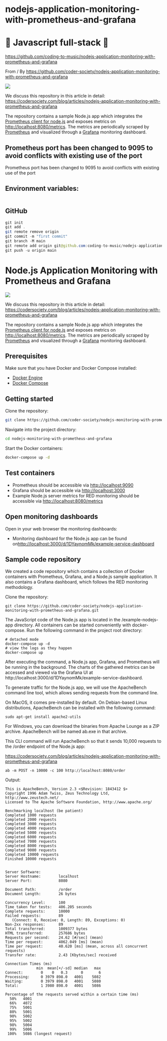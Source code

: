 # nodejs-application-monitoring-with-prometheus-and-grafana

# 🚀 Javascript full-stack 🚀

https://github.com/coding-to-music/nodejs-application-monitoring-with-prometheus-and-grafana

From / By https://github.com/coder-society/nodejs-application-monitoring-with-prometheus-and-grafana

![](https://cdn.codersociety.com/uploads/keystone/nodejs-performance-monitoring-with-prometheus-and-grafana.png)

We discuss this repository in this article in detail:
https://codersociety.com/blog/articles/nodejs-application-monitoring-with-prometheus-and-grafana

The repository contains a sample Node.js app which integrates the [Prometheus client for node.js](https://github.com/siimon/prom-client) and exposes metrics on [http://localhost:8080/metrics](http://localhost:8080/metrics). The metrics are periodically scraped by [Prometheus](https://prometheus.io) and visualized through a [Grafana](https://grafana.com/oss/grafana) monitoring dashboard.

## Prometheus port has been changed to 9095 to avoid conflicts with existing use of the port

Prometheus port has been changed to 9095 to avoid conflicts with existing use of the port

## Environment variables:

```java

```

## GitHub

```java
git init
git add .
git remote remove origin
git commit -m "first commit"
git branch -M main
git remote add origin git@github.com:coding-to-music/nodejs-application-monitoring-with-prometheus-and-grafana.git
git push -u origin main
```

# Node.js Application Monitoring with Prometheus and Grafana

![](https://cdn.codersociety.com/uploads/keystone/nodejs-performance-monitoring-with-prometheus-and-grafana.png)

We discuss this repository in this article in detail:
https://codersociety.com/blog/articles/nodejs-application-monitoring-with-prometheus-and-grafana

The repository contains a sample Node.js app which integrates the [Prometheus client for node.js](https://github.com/siimon/prom-client) and exposes metrics on [http://localhost:8080/metrics](http://localhost:8080/metrics). The metrics are periodically scraped by [Prometheus](https://prometheus.io) and visualized through a [Grafana](https://grafana.com/oss/grafana) monitoring dashboard.

## Prerequisites

Make sure that you have Docker and Docker Compose installed:

- [Docker Engine](https://docs.docker.com/engine)
- [Docker Compose](https://docs.docker.com/compose)

## Getting started

Clone the repository:

```bash
git clone https://github.com/coder-society/nodejs-monitoring-with-prometheus-and-grafana.git
```

Navigate into the project directory:

```bash
cd nodejs-monitoring-with-prometheus-and-grafana
```

Start the Docker containers:

```bash
docker-compose up -d
```

## Test containers

- Prometheus should be accessible via [http://localhost:9090](http://localhost:9090)
- Grafana should be accessible via [http://localhost:3000](http://localhost:3000)
- Example Node.js server metrics for RED monitoring should be accessible via [http://localhost:8080/metrics](http://localhost:8080/metrics)

## Open monitoring dashboards

Open in your web browser the monitoring dashboards:

- Monitoring dashboard for the Node.js app can be found on[http://localhost:3000/d/1DYaynomMk/example-service-dashboard](http://localhost:3000/d/1DYaynomMk/example-service-dashboard)

## Sample code repository

We created a code repository which contains a collection of Docker containers with Prometheus, Grafana, and a Node.js sample application. It also contains a Grafana dashboard, which follows the RED monitoring methodology.

Clone the repository:

```
git clone https://github.com/coder-society/nodejs-application-monitoring-with-prometheus-and-grafana.git
```

The JavaScript code of the Node.js app is located in the /example-nodejs-app directory. All containers can be started conveniently with docker-compose. Run the following command in the project root directory:

```
# detached mode
docker-compose up -d
# view the logs as they happen
docker-compose up
```

After executing the command, a Node.js app, Grafana, and Prometheus will be running in the background. The charts of the gathered metrics can be accessed and viewed via the Grafana UI at http://localhost:3000/d/1DYaynomMk/example-service-dashboard.

To generate traffic for the Node.js app, we will use the ApacheBench command line tool, which allows sending requests from the command line.

On MacOS, it comes pre-installed by default. On Debian-based Linux distributions, ApacheBench can be installed with the following command:

```
sudo apt-get install apache2-utils
```

For Windows, you can download the binaries from Apache Lounge as a ZIP archive. ApacheBench will be named ab.exe in that archive.

This CLI command will run ApacheBench so that it sends 10,000 requests to the /order endpoint of the Node.js app:

https://codersociety.com/blog/articles/nodejs-application-monitoring-with-prometheus-and-grafana

```
ab -m POST -n 10000 -c 100 http://localhost:8080/order
```

Output:

```
This is ApacheBench, Version 2.3 <$Revision: 1843412 $>
Copyright 1996 Adam Twiss, Zeus Technology Ltd, http://www.zeustech.net/
Licensed to The Apache Software Foundation, http://www.apache.org/

Benchmarking localhost (be patient)
Completed 1000 requests
Completed 2000 requests
Completed 3000 requests
Completed 4000 requests
Completed 5000 requests
Completed 6000 requests
Completed 7000 requests
Completed 8000 requests
Completed 9000 requests
Completed 10000 requests
Finished 10000 requests


Server Software:
Server Hostname:        localhost
Server Port:            8080

Document Path:          /order
Document Length:        26 bytes

Concurrency Level:      100
Time taken for tests:   406.205 seconds
Complete requests:      10000
Failed requests:        89
   (Connect: 0, Receive: 0, Length: 89, Exceptions: 0)
Non-2xx responses:      89
Total transferred:      1009377 bytes
HTML transferred:       257686 bytes
Requests per second:    24.62 [#/sec] (mean)
Time per request:       4062.049 [ms] (mean)
Time per request:       40.620 [ms] (mean, across all concurrent requests)
Transfer rate:          2.43 [Kbytes/sec] received

Connection Times (ms)
              min  mean[+/-sd] median   max
Connect:        0    0   0.3      0       6
Processing:     0 3979 898.0   4001    5082
Waiting:        0 3979 898.0   4001    5080
Total:          1 3980 898.0   4001    5086

Percentage of the requests served within a certain time (ms)
  50%   4001
  66%   4072
  75%   5001
  80%   5001
  90%   5002
  95%   5002
  98%   5004
  99%   5006
 100%   5086 (longest request)
```
